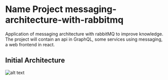 # Name Project messaging-architecture-with-rabbitmq

Application of messaging architecture with rabbitMQ to improve knowledge. The project will contain an api in GraphQL, some services using messaging, a web frontend in react.


## Initial Architecture
![alt text](https://drive.google.com/file/d/1taAidMoye-LmEhN61WgGZPG6841FmM_k/view?usp=sharing)
